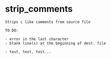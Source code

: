 # strip_comments
    Strips c like comments from source file
    
    TO DO: 
    
    - error in the last character 
    - blank line(s) at the beginning of dest. file
    
    - test, test, test...
